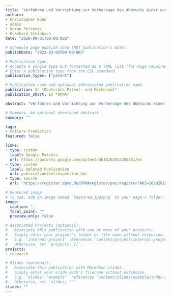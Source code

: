 ```yaml
---
title: "Verfahren und Vorrichtung zur Vorhersage des Abbruchs einer automatisierten Fahrfunktion"
authors:
- Christopher Kuhn
- admin
- Goran Petrovic
- Eckehard Steinbach
date: "2020-09-01T00:00:00Z"

# Schedule page publish date (NOT publication's date).
publishDate: "2022-03-03T00:00:00Z"

# Publication type.
# Accepts a single type but formatted as a YAML list (for Hugo requirements).
# Enter a publication type from the CSL standard.
publication_types: ["patent"]

# Publication name and optional abbreviated publication name.
publication: In *Deutsches Patent- und Markenamt*
publication_short: In *DPMA*

abstract: "Verfahren und Vorrichtung zur Vorhersage des Abbruchs einer automatisierten Fahrfunktion"

# Summary. An optional shortened abstract.
summary: ""

tags:
- Failure Prediction
featured: false

links:
- type: custom
  label: Google Patents
  url: https://patents.google.com/patent/DE102020122853A1/en
- type: custom
  label: Related Publication
  url: publication/introspection_bb/
- type: source
  url: 'https://register.dpma.de/DPMAregister/pat/register?AKZ=1020201228538'

# Featured image
# To use, add an image named `featured.jpg/png` to your page's folder.
image:
  caption: ''
  focal_point: ""
  preview_only: false

# Associated Projects (optional).
#   Associate this publication with one or more of your projects.
#   Simply enter your project's folder or file name without extension.
#   E.g. `internal-project` references `content/project/internal-project/index.md`.
#   Otherwise, set `projects: []`.
projects:
- research

# Slides (optional).
#   Associate this publication with Markdown slides.
#   Simply enter your slide deck's filename without extension.
#   E.g. `slides: "example"` references `content/slides/example/index.md`.
#   Otherwise, set `slides: ""`.
slides: ""
---
```


